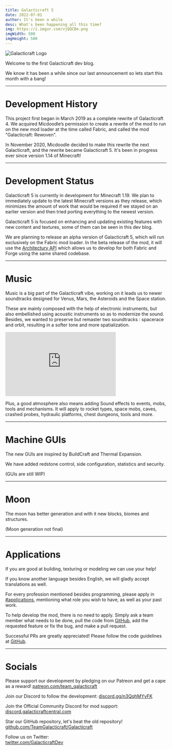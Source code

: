```yaml
---
title: Galacticraft 5
date: 2022-07-01
author: It's been a while
desc: What's been happening all this time?
img: https://i.imgur.com/vjQQCBe.png
imgWidth: 500
imgHeight: 500
---
```

[//]: # (	BELOW IS THE GALACTICRAFT LOGO	)
![Galacticraft Logo](https://i.imgur.com/io5EaQo.png)

Welcome to the first Galacticraft dev blog.

We know it has been a while since our last announcement so lets start this month with a bang! 

---

# Development History

This project first began in March 2019 as a complete rewrite of Galacticraft 4. We acquired Micdoodle’s permission to create a rewrite of the mod to run on the new mod loader at the time called Fabric, and called the mod "Galacticraft: Rewoven".

In November 2020, Micdoodle decided to make this rewrite the next Galacticraft, and the rewrite became Galacticraft 5. It's been in progress ever since version 1.14 of Minecraft!

---

# Development Status

Galacticraft 5 is currently in development for Minecraft 1.19. We plan to immediately update to the latest Minecraft versions as they release, which minimizes the amount of work that would be required if we stayed on an earlier version and then tried porting everything to the newest version.

Galacticraft 5 is focused on enhancing and updating existing features with new content and textures, some of them can be seen in this dev blog.

We are planning to release an alpha version of Galacticraft 5, which will run exclusively on the Fabric mod loader. In the beta release of the mod, it will use the [Architectury API](https://github.com/architectury) which allows us to develop for both Fabric and Forge using the same shared codebase.

---

# Music

Music is a big part of the Galacticraft vibe, working on it leads us to newer soundtracks designed for Venus, Mars, the Asteroids and the Space station.

These are mainly composed with the help of electronic instruments, but also embellished using acoustic instruments so as to modernize the sound. Besides, we wanted to preserve but remaster two soundtracks : spacerace and orbit, resulting in a softer tone and more spatialization.

<iframe width="345" height="200" src="https://www.youtube-nocookie.com/embed/gg1FVRyKTB8?rel=0&amp;modestbranding=1" title="YouTube video player" frameborder="0" allow="accelerometer; autoplay; clipboard-write; encrypted-media; gyroscope; picture-in-picture" allowfullscreen></iframe>

Plus, a good atmosphere also means adding Sound effects to events, mobs, tools and mechanisms. It will apply to rocket types, space mobs, caves, crashed probes, hydraulic platforms, chest dungeons, tools and more.

---

# Machine GUIs

The new GUIs are inspired by BuildCraft and Thermal Expansion. 

We have added redstone control, side configuration, statistics and security.

(GUIs are still WIP)

<blockquote class="imgur-embed-pub" lang="en" data-id="a/r0KuFN6" data-context="false" width="20" ><a href="//imgur.com/a/r0KuFN6"></a></blockquote><script async src="//s.imgur.com/min/embed.js" charset="utf-8"></script>

---

# Moon

The moon has better generation and with it new blocks, biomes and structures.

(Moon generation not final)

<blockquote class="imgur-embed-pub" lang="en" data-id="a/0ZgSjNY" data-context="false" width="20" ><a href="//imgur.com/a/0ZgSjNY"></a></blockquote><script async src="//s.imgur.com/min/embed.js" charset="utf-8"></script>

---

# Applications

If you are good at building, texturing or modeling we can use your help!

If you know another language besides English, we will gladly accept translations as well.

For every profession mentioned besides programming, please apply in [#applications](https://discord.com/channels/775251052517523467/803336019687768124), mentioning what role you wish to have, as well as your past work.

To help develop the mod, there is no need to apply. Simply ask a team member what needs to be done, pull the code from [GitHub](https://github.com/TeamGalacticraft/Galacticraft), add the requested feature or fix the bug, and make a pull request.

Successful PRs are greatly appreciated! Please follow the code guidelines at [GitHub](https://github.com/TeamGalacticraft/Galacticraft/blob/main/.github/CONTRIBUTING.md).

---

# Socials

Please support our development by pledging on our Patreon and get a cape as a reward!
[patreon.com/team_galacticraft](https://www.patreon.com/team_galacticraft)

Join our Discord to follow the development:
[discord.gg/n3QqhMYyFK](https://discord.gg/n3QqhMYyFK)

Join the Official Community Discord for mod support:<br>
[discord.galacticraftcentral.com](http://discord.galacticraftcentral.com/)

Star our GitHub repository, let's beat the old repository!
[github.com/TeamGalacticraft/Galacticraft](https://github.com/TeamGalacticraft/Galacticraft)

Follow us on Twitter:<br>
[twitter.com/GalacticraftDev](https://twitter.com/GalacticraftDev)
